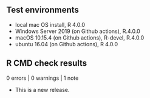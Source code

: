 ## Test environments
* local mac OS install, R 4.0.0
* Windows Server 2019 (on Github actions), R.4.0.0
* macOS 10.15.4 (on Github actions), R-devel, R.4.0.0 
* ubuntu 16.04 (on Github actions), R 4.0.0


## R CMD check results

0 errors | 0 warnings | 1 note

* This is a new release.
